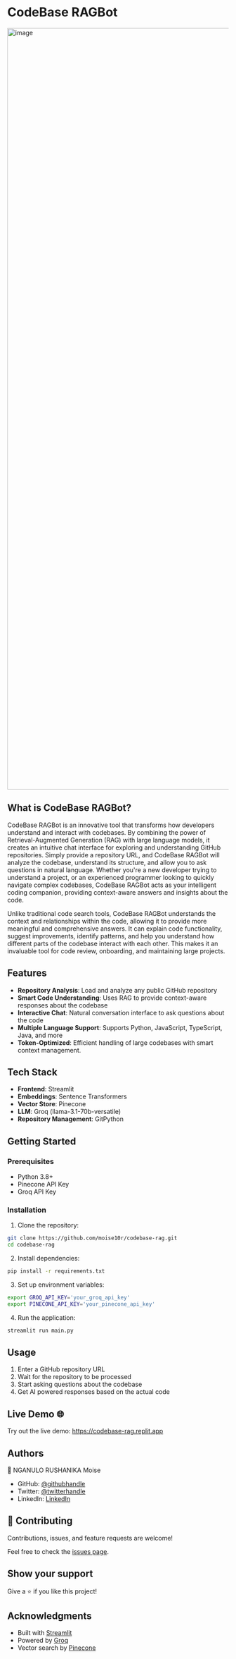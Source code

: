 # CodeBase RAGBot 
<img width="1728" alt="image" src="https://github.com/user-attachments/assets/75db1dcf-b3d8-4b8b-8d72-3a9e9177963c">

## What is CodeBase RAGBot?

CodeBase RAGBot is an innovative tool that transforms how developers understand and interact with codebases. By combining the power of Retrieval-Augmented Generation (RAG) with large language models, it creates an intuitive chat interface for exploring and understanding GitHub repositories. Simply provide a repository URL, and CodeBase RAGBot will analyze the codebase, understand its structure, and allow you to ask questions in natural language. Whether you're a new developer trying to understand a project, or an experienced programmer looking to quickly navigate complex codebases, CodeBase RAGBot acts as your intelligent coding companion, providing context-aware answers and insights about the code.

Unlike traditional code search tools, CodeBase RAGBot understands the context and relationships within the code, allowing it to provide more meaningful and comprehensive answers. It can explain code functionality, suggest improvements, identify patterns, and help you understand how different parts of the codebase interact with each other. This makes it an invaluable tool for code review, onboarding, and maintaining large projects.

## Features 

- **Repository Analysis**: Load and analyze any public GitHub repository
- **Smart Code Understanding**: Uses RAG to provide context-aware responses about the codebase
- **Interactive Chat**: Natural conversation interface to ask questions about the code
- **Multiple Language Support**: Supports Python, JavaScript, TypeScript, Java, and more
- **Token-Optimized**: Efficient handling of large codebases with smart context management.

## Tech Stack 

- **Frontend**: Streamlit
- **Embeddings**: Sentence Transformers
- **Vector Store**: Pinecone
- **LLM**: Groq (llama-3.1-70b-versatile)
- **Repository Management**: GitPython

## Getting Started 

### Prerequisites
- Python 3.8+
- Pinecone API Key
- Groq API Key

### Installation

1. Clone the repository:
```bash
git clone https://github.com/moise10r/codebase-rag.git
cd codebase-rag
```

2. Install dependencies:
```bash
pip install -r requirements.txt
```

3. Set up environment variables:
```bash
export GROQ_API_KEY='your_groq_api_key'
export PINECONE_API_KEY='your_pinecone_api_key'
```

4. Run the application:
```bash
streamlit run main.py
```

## Usage 

1. Enter a GitHub repository URL
2. Wait for the repository to be processed
3. Start asking questions about the codebase
4. Get AI powered responses based on the actual code

## Live Demo 🌐

Try out the live demo: https://codebase-rag.replit.app

## Authors

👤 NGANULO RUSHANIKA Moise

- GitHub: [@githubhandle](https://github.com/moise10r)
- Twitter: [@twitterhandle](https://twitter.com/MRushanika)
- LinkedIn: [LinkedIn](https://www.linkedin.com/in/nganulo-rushanika-mo%C3%AFse-626139197/)
## 🤝 Contributing

Contributions, issues, and feature requests are welcome!

Feel free to check the [issues page](../../issues/).

## Show your support

Give a ⭐️ if you like this project!

## Acknowledgments 

- Built with [Streamlit](https://streamlit.io/)
- Powered by [Groq](https://groq.com/)
- Vector search by [Pinecone](https://www.pinecone.io/)

